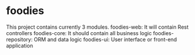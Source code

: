 # foodies
This project contains currently 3 modules.
foodies-web: It will contain Rest controllers
foodies-core: It should contain all business logic
foodies-repository: ORM and data logic
foodies-ui: User interface or front-end application
